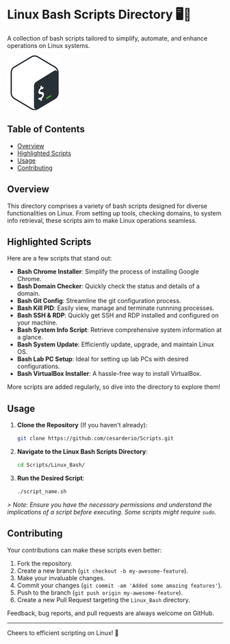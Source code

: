 # Linux Bash Scripts Directory 🖥️🐧

A collection of bash scripts tailored to simplify, automate, and enhance operations on Linux systems.

![Bash Banner Image](../assets/bash.png)

## Table of Contents

- [Overview](#overview)
- [Highlighted Scripts](#highlighted-scripts)
- [Usage](#usage)
- [Contributing](#contributing)

## Overview

This directory comprises a variety of bash scripts designed for diverse functionalities on Linux. From setting up tools, checking domains, to system info retrieval, these scripts aim to make Linux operations seamless.

## Highlighted Scripts

Here are a few scripts that stand out:

- **Bash Chrome Installer**: Simplify the process of installing Google Chrome.
- **Bash Domain Checker**: Quickly check the status and details of a domain.
- **Bash Git Config**: Streamline the git configuration process.
- **Bash Kill PID**: Easily view, manage and terminate runnning processes.
- **Bash SSH & RDP**: Quickly get SSH and RDP installed and configured on your machine.
- **Bash System Info Script**: Retrieve comprehensive system information at a glance.
- **Bash System Update**: Efficiently update, upgrade, and maintain Linux OS.
- **Bash Lab PC Setup**: Ideal for setting up lab PCs with desired configurations.
- **Bash VirtualBox Installer**: A hassle-free way to install VirtualBox.

More scripts are added regularly, so dive into the directory to explore them!

## Usage

1. **Clone the Repository** (If you haven't already):

   ```bash
   git clone https://github.com/cesarderio/Scripts.git
   ```

2. **Navigate to the Linux Bash Scripts Directory**:

   ```bash
   cd Scripts/Linux_Bash/
   ```

3. **Run the Desired Script**:

   ```bash
   ./script_name.sh
   ```

*> Note: Ensure you have the necessary permissions and understand the implications of a script before executing. Some scripts might require `sudo`.*

## Contributing

Your contributions can make these scripts even better:

1. Fork the repository.
2. Create a new branch (`git checkout -b my-awesome-feature`).
3. Make your invaluable changes.
4. Commit your changes (`git commit -am 'Added some amazing features'`).
5. Push to the branch (`git push origin my-awesome-feature`).
6. Create a new Pull Request targeting the `Linux_Bash` directory.

Feedback, bug reports, and pull requests are always welcome on GitHub.

---

Cheers to efficient scripting on Linux! 🚀
